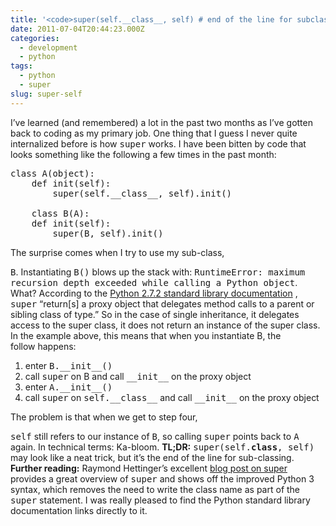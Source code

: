 ```yaml
---
title: '<code>super(self.__class__, self) # end of the line for subclassing</code>'
date: 2011-07-04T20:44:23.000Z
categories:
  - development
  - python
tags:
  - python
  - super
slug: super-self
---
```

I’ve learned (and remembered) a lot in the past two months as I’ve gotten back to coding as my primary job. One thing that I guess I never quite internalized before is how <tt class="docutils literal">super</tt> works. I have been bitten by code that looks something like the following a few times in the past month:

<pre class="literal-block">class A(object):
    def init(self):
        super(self.__class__, self).init()

    class B(A):
    def init(self):
        super(B, self).init()
</pre> The surprise comes when I try to use my sub-class,

<tt class="docutils literal">B</tt>. Instantiating <tt class="docutils literal">B()</tt> blows up the stack with: <tt class="docutils literal">RuntimeError: maximum recursion depth exceeded while calling a Python object</tt>. What? According to the [Python 2.7.2 standard library documentation][1] , <tt class="docutils literal">super</tt> “return[s] a proxy object that delegates method calls to a parent or sibling class of type.” So in the case of single inheritance, it delegates access to the super class, it does not return an instance of the super class. In the example above, this means that when you instantiate B, the follow happens:

<ol class="arabic simple">
  <li>
    enter <tt class="docutils literal">B.__init__()</tt>
  </li>
  <li>
    call <tt class="docutils literal">super</tt> on B and call <tt class="docutils literal">__init__</tt> on the proxy object
  </li>
  <li>
    enter <tt class="docutils literal">A.__init__()</tt>
  </li>
  <li>
    call <tt class="docutils literal">super</tt> on <tt class="docutils literal">self.__class__</tt> and call <tt class="docutils literal">__init__</tt> on the proxy object
  </li>
</ol> The problem is that when we get to step four,

<tt class="docutils literal">self</tt> still refers to our instance of <tt class="docutils literal">B</tt>, so calling <tt class="docutils literal">super</tt> points back to <tt class="docutils literal">A</tt> again. In technical terms: Ka-bloom. **<span class="caps">TL</span>;<span class="caps">DR</span>:** <tt class="docutils literal">super(self.__class__, self)</tt> may look like a neat trick, but it’s the end of the line for sub-classing. **Further reading:** Raymond Hettinger’s excellent [blog post on super][2]  provides a great overview of <tt class="docutils literal">super</tt> and shows off the improved Python 3 syntax, which removes the need to write the class name as part of the <tt class="docutils literal">super</tt> statement. I was really pleased to find the Python standard library documentation links directly to it.



 [1]: http://docs.python.org/library/functions.html#super
 [2]: http://rhettinger.wordpress.com/2011/05/26/super-considered-super/
